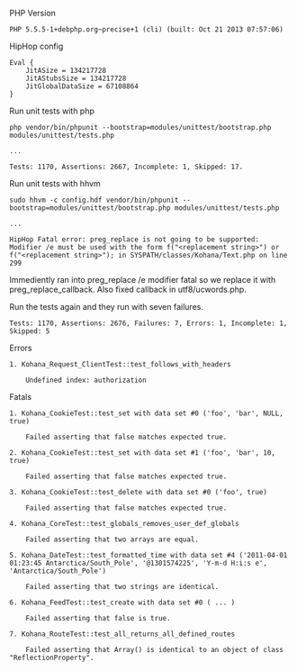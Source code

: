 PHP Version

	PHP 5.5.5-1+debphp.org~precise+1 (cli) (built: Oct 21 2013 07:57:06)


HipHop config

	Eval {
        JitASize = 134217728
        JitAStubsSize = 134217728
        JitGlobalDataSize = 67108864
	}


Run unit tests with php

	php vendor/bin/phpunit --bootstrap=modules/unittest/bootstrap.php modules/unittest/tests.php

	...

	Tests: 1170, Assertions: 2667, Incomplete: 1, Skipped: 17.


Run unit tests with hhvm

	sudo hhvm -c config.hdf vendor/bin/phpunit --bootstrap=modules/unittest/bootstrap.php modules/unittest/tests.php

	...

	HipHop Fatal error: preg_replace is not going to be supported: Modifier /e must be used with the form f("<replacement string>") or f("<replacement string>"); in SYSPATH/classes/Kohana/Text.php on line 299


Immediently ran into preg_replace /e modifier fatal so we replace it with preg_replace_callback. Also fixed callback in utf8/ucwords.php.

Run the tests again and they run with seven failures.

	Tests: 1170, Assertions: 2676, Failures: 7, Errors: 1, Incomplete: 1, Skipped: 5

Errors

	1. Kohana_Request_ClientTest::test_follows_with_headers

		Undefined index: authorization

Fatals

	1. Kohana_CookieTest::test_set with data set #0 ('foo', 'bar', NULL, true)

		Failed asserting that false matches expected true.

	2. Kohana_CookieTest::test_set with data set #1 ('foo', 'bar', 10, true)

		Failed asserting that false matches expected true.

	3. Kohana_CookieTest::test_delete with data set #0 ('foo', true)

		Failed asserting that false matches expected true.

	4. Kohana_CoreTest::test_globals_removes_user_def_globals

		Failed asserting that two arrays are equal.

	5. Kohana_DateTest::test_formatted_time with data set #4 ('2011-04-01 01:23:45 Antarctica/South_Pole', '@1301574225', 'Y-m-d H:i:s e', 'Antarctica/South_Pole')

		Failed asserting that two strings are identical.

	6. Kohana_FeedTest::test_create with data set #0 ( ... )

		Failed asserting that false is true.

	7. Kohana_RouteTest::test_all_returns_all_defined_routes

		Failed asserting that Array() is identical to an object of class "ReflectionProperty".
